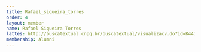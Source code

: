 ```yaml
---
title: Rafael_siqueira_torres
order: 4
layout: member
name: Rafael Siqueira Torres
lattes: http://buscatextual.cnpq.br/buscatextual/visualizacv.do?id=K4478741T6
membership: Alumni
---
```



